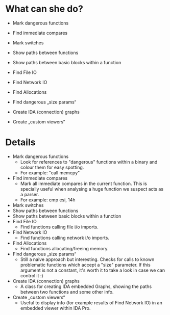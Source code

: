 # What can she do? #

  * Mark dangerous functions
  * Find immediate compares
  * Mark switches
  * Show paths between functions
  * Show paths between basic blocks within a function
  * Find File IO
  * Find Network IO
  * Find Allocations
  * Find dangerous „size params“

  * Create IDA (connection) graphs

  * Create „custom viewers“



# Details #

  * Mark dangerous functions
    * Look for references to "dangerous" functions within a binary and colour them for easy spotting.
    * For example: "call memcpy"
  * Find immediate compares
    * Mark all immediate compares in the current function. This is specially useful when analysing a huge function we suspect acts as a parser.
    * For example: cmp esi, 14h
  * Mark switches
  * Show paths between functions
  * Show paths between basic blocks within a function
  * Find File IO
    * Find functions calling file i/o imports.
  * Find Network IO
    * Find functions calling network i/o imports.
  * Find Allocations
    * Find functions allocating/freeing memory.
  * Find dangerous „size params“
    * Still a naive approach but interesting. Checks for calls to known problematic functions which accept a "size" parameter. If this argument is not a constant, it's worth it to take a look in case we can control it :)
  * Create IDA (connection) graphs
    * A class for creating IDA embedded Graphs, showing the paths between two functions and some other info.
  * Create „custom viewers“
    * Useful to display info (for example results of Find Network IO) in an embedded viewer within IDA Pro.